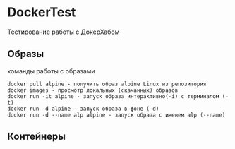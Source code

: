 # DockerTest
Тестирование работы с ДокерХабом

## Образы
команды работы с образами
```
docker pull alpine - получить образ alpine Linux из репозитория 
docker images - просмотр локальных (скачанных) образов
docker run -it alpine - запуск образа интерактивно(-i) с терминалом (-t) 
docker run -d alpine - запуск образа в фоне (-d)
docker run -d --name alp alpine - запуск образа с именем alp (--name)

```

## Контейнеры
```
```

